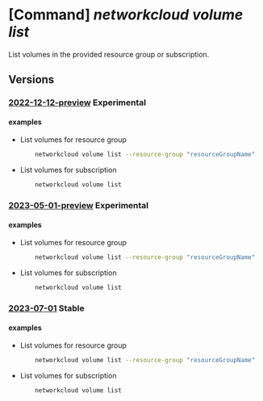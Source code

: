 # [Command] _networkcloud volume list_

List volumes in the provided resource group or subscription.

## Versions

### [2022-12-12-preview](/Resources/mgmt-plane/L3N1YnNjcmlwdGlvbnMve30vcHJvdmlkZXJzL21pY3Jvc29mdC5uZXR3b3JrY2xvdWQvdm9sdW1lcw==/2022-12-12-preview.xml) **Experimental**

<!-- mgmt-plane /subscriptions/{}/providers/microsoft.networkcloud/volumes 2022-12-12-preview -->
<!-- mgmt-plane /subscriptions/{}/resourcegroups/{}/providers/microsoft.networkcloud/volumes 2022-12-12-preview -->

#### examples

- List volumes for resource group
    ```bash
        networkcloud volume list --resource-group "resourceGroupName"
    ```

- List volumes for  subscription
    ```bash
        networkcloud volume list
    ```

### [2023-05-01-preview](/Resources/mgmt-plane/L3N1YnNjcmlwdGlvbnMve30vcHJvdmlkZXJzL21pY3Jvc29mdC5uZXR3b3JrY2xvdWQvdm9sdW1lcw==/2023-05-01-preview.xml) **Experimental**

<!-- mgmt-plane /subscriptions/{}/providers/microsoft.networkcloud/volumes 2023-05-01-preview -->
<!-- mgmt-plane /subscriptions/{}/resourcegroups/{}/providers/microsoft.networkcloud/volumes 2023-05-01-preview -->

#### examples

- List volumes for resource group
    ```bash
        networkcloud volume list --resource-group "resourceGroupName"
    ```

- List volumes for  subscription
    ```bash
        networkcloud volume list
    ```

### [2023-07-01](/Resources/mgmt-plane/L3N1YnNjcmlwdGlvbnMve30vcHJvdmlkZXJzL21pY3Jvc29mdC5uZXR3b3JrY2xvdWQvdm9sdW1lcw==/2023-07-01.xml) **Stable**

<!-- mgmt-plane /subscriptions/{}/providers/microsoft.networkcloud/volumes 2023-07-01 -->
<!-- mgmt-plane /subscriptions/{}/resourcegroups/{}/providers/microsoft.networkcloud/volumes 2023-07-01 -->

#### examples

- List volumes for resource group
    ```bash
        networkcloud volume list --resource-group "resourceGroupName"
    ```

- List volumes for  subscription
    ```bash
        networkcloud volume list
    ```

